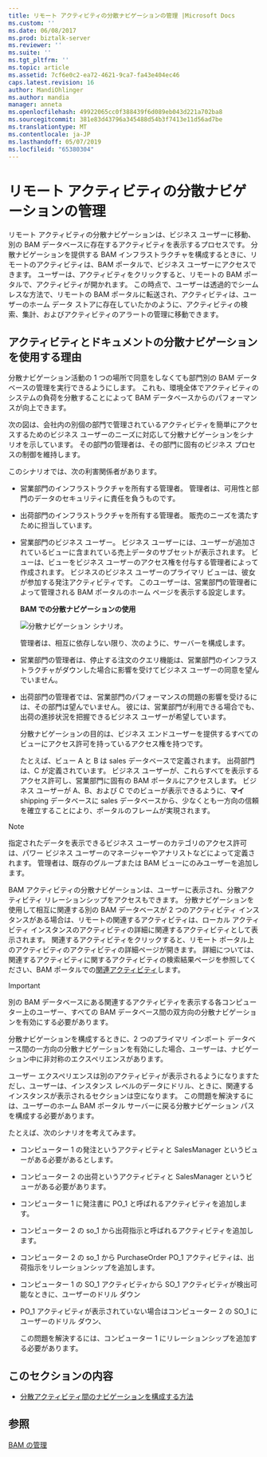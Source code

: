 ```yaml
---
title: リモート アクティビティの分散ナビゲーションの管理 |Microsoft Docs
ms.custom: ''
ms.date: 06/08/2017
ms.prod: biztalk-server
ms.reviewer: ''
ms.suite: ''
ms.tgt_pltfrm: ''
ms.topic: article
ms.assetid: 7cf6e0c2-ea72-4621-9ca7-fa43e404ec46
caps.latest.revision: 16
author: MandiOhlinger
ms.author: mandia
manager: anneta
ms.openlocfilehash: 49922065cc0f388439f6d089eb043d221a702ba8
ms.sourcegitcommit: 381e83d43796a345488d54b3f7413e11d56ad7be
ms.translationtype: MT
ms.contentlocale: ja-JP
ms.lasthandoff: 05/07/2019
ms.locfileid: "65380304"
---
```

# <a name="managing-distributed-navigation-of-remote-activities"></a>リモート アクティビティの分散ナビゲーションの管理
リモート アクティビティの分散ナビゲーションは、ビジネス ユーザーに移動、別の BAM データベースに存在するアクティビティを表示するプロセスです。 分散ナビゲーションを提供する BAM インフラストラクチャを構成するときに、リモートのアクティビティは、BAM ポータルで、ビジネス ユーザーにアクセスできます。 ユーザーは、アクティビティをクリックすると、リモートの BAM ポータルで、アクティビティが開かれます。 この時点で、ユーザーは透過的でシームレスな方法で、リモートの BAM ポータルに転送され、アクティビティは、ユーザーのホーム データ ストアに存在していたかのように、アクティビティの検索、集計、およびアクティビティのアラートの管理に移動できます。  
  
## <a name="why-use-distributed-navigation-of-activities-and-documents"></a>アクティビティとドキュメントの分散ナビゲーションを使用する理由  
 分散ナビゲーション活動の 1 つの場所で同意をしなくても部門別の BAM データベースの管理を実行できるようにします。 これも、環境全体でアクティビティのシステムの負荷を分散することによって BAM データベースからのパフォーマンスが向上できます。  
  
 次の図は、会社内の別個の部門で管理されているアクティビティを簡単にアクセスするためのビジネス ユーザーのニーズに対応して分散ナビゲーションをシナリオを示しています。 その部門の管理者は、その部門に固有のビジネス プロセスの制御を維持します。  
  
 このシナリオでは、次の利害関係者があります。  
  
- 営業部門のインフラストラクチャを所有する管理者。 管理者は、可用性と部門のデータのセキュリティに責任を負うものです。  
  
- 出荷部門のインフラストラクチャを所有する管理者。 販売のニーズを満たすために担当しています。  
  
- 営業部門のビジネス ユーザー。 ビジネス ユーザーには、ユーザーが追加されているビューに含まれている売上データのサブセットが表示されます。 ビューは、ビューをビジネス ユーザーのアクセス権を付与する管理者によって作成されます。 ビジネスのビジネス ユーザーのプライマリ ビューは、彼女が参加する発注アクティビティです。 このユーザーは、営業部門の管理者によって管理される BAM ポータルのホーム ページを表示する設定します。  
  
  **BAM での分散ナビゲーションの使用**  
  
  ![分散ナビゲーション シナリオ。](../core/media/bcd-distrbuted-nav-scenario.gif "bcd_distrbuted_nav_scenario")  
  
  管理者は、相互に依存しない限り、次のように、サーバーを構成します。  
  
- 営業部門の管理者は、停止する注文のクエリ機能は、営業部門のインフラストラクチャがダウンした場合に影響を受けてビジネス ユーザーの同意を望んでいません。  
  
- 出荷部門の管理者では、営業部門のパフォーマンスの問題の影響を受けるには、その部門は望んでいません。 彼には、営業部門が利用できる場合でも、出荷の進捗状況を把握できるビジネス ユーザーが希望しています。  
  
  分散ナビゲーションの目的は、ビジネス エンドユーザーを提供するすべてのビューにアクセス許可を持っているアクセス権を持つです。  
  
  たとえば、ビュー A と B は sales データベースで定義されます。 出荷部門は、C が定義されています。 ビジネス ユーザーが、これらすべてを表示するアクセス許可し、営業部門に固有の BAM ポータルにアクセスします。 ビジネス ユーザーが A、B、および C でのビューが表示できるように、**マイ**shipping データベースに sales データベースから、少なくとも一方向の信頼を確立することにより、ポータルのフレームが実現されます。  
  
> [!NOTE]
>  指定されたデータを表示できるビジネス ユーザーのカテゴリのアクセス許可は、パワー ビジネス ユーザーのマネージャーやアナリストなどによって定義されます。 管理者は、既存のグループまたは BAM ビューにのみユーザーを追加します。  
  
 BAM アクティビティの分散ナビゲーションは、ユーザーに表示され、分散アクティビティ リレーションシップをアクセスもできます。 分散ナビゲーションを使用して相互に関連する別の BAM データベースが 2 つのアクティビティ インスタンスがある場合は、リモートの関連するアクティビティは、ローカル アクティビティ インスタンスのアクティビティの詳細に関連するアクティビティとして表示されます。 関連するアクティビティをクリックすると、リモート ポータル上のアクティビティのアクティビティの詳細ページが開きます。 詳細については、関連するアクティビティに関するアクティビティの検索結果ページを参照してください、BAM ポータルでの[関連アクティビティ](../core/related-activities.md)します。  
  
> [!IMPORTANT]
>  別の BAM データベースにある関連するアクティビティを表示する各コンピューター上のユーザー、すべての BAM データベース間の双方向の分散ナビゲーションを有効にする必要があります。  
  
 分散ナビゲーションを構成するときに、2 つのプライマリ インポート データベース間の一方向の分散ナビゲーションを有効にした場合、ユーザーは、ナビゲーション中に非対称のエクスペリエンスがあります。  
  
 ユーザー エクスペリエンスは別のアクティビティが表示されるようになりますただし、ユーザーは、インスタンス レベルのデータにドリル、ときに、関連するインスタンスが表示されるセクションは空になります。 この問題を解決するには、ユーザーのホーム BAM ポータル サーバーに戻る分散ナビゲーション パスを構成する必要があります。  
  
 たとえば、次のシナリオを考えてみます。  
  
- コンピューター 1 の発注というアクティビティと SalesManager というビューがある必要があるとします。  
  
- コンピューター 2 の出荷というアクティビティと SalesManager というビューがある必要があります。  
  
- コンピューター 1 に発注書に PO_1 と呼ばれるアクティビティを追加します。  
  
- コンピューター 2 の so_1 から出荷指示と呼ばれるアクティビティを追加します。  
  
- コンピューター 2 の so_1 から PurchaseOrder PO_1 アクティビティは、出荷指示をリレーションシップを追加します。  
  
- コンピューター 1 の SO_1 アクティビティから SO_1 アクティビティが検出可能なときに、ユーザーのドリル ダウン  
  
- PO_1 アクティビティが表示されていない場合はコンピューター 2 の SO_1 にユーザーのドリル ダウン、  
  
  この問題を解決するには、コンピューター 1 にリレーションシップを追加する必要があります。  
  
## <a name="in-this-section"></a>このセクションの内容  
  
-   [分散アクティビティ間のナビゲーションを構成する方法](../core/how-to-configure-navigation-between-distributed-activities.md)  
  
## <a name="see-also"></a>参照  
 [BAM の管理](../core/managing-bam.md)
